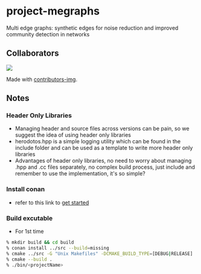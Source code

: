 # project-megraphs
Multi edge graphs: synthetic edges for noise reduction and improved community detection in networks

## Collaborators
<a href="https://github.com/appmonster007/project-megraphs/graphs/contributors">
  <img src="https://contrib.rocks/image?repo=appmonster007/project-megraphs" />
</a>

Made with [contributors-img](https://contrib.rocks).

## Notes

### Header Only Libraries
- Managing header and source files across versions can be pain, so we suggest the idea of using header only libraries
- herodotos.hpp is a simple logging utility which can be found in the include folder and can be used as a template to write more header only libraries
- Advantages of header only libraries, no need to worry about managing .hpp and .cc files separately, no complex build process, just include and remember to use the implementation, it's so simple?


### Install conan
- refer to this link to [get started](https://docs.conan.io/en/latest/getting_started.html)

### Build excutable

- For 1st time
```sh
% mkdir build && cd build
% conan install ../src --build=missing 
% cmake ../src -G "Unix Makefiles" -DCMAKE_BUILD_TYPE=[DEBUG|RELEASE]
% cmake --build .
% ./bin/<projectName>
```
